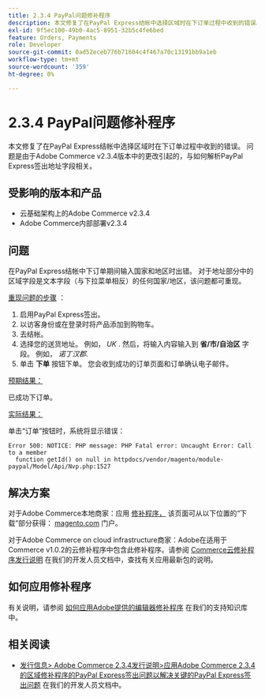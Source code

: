 ```yaml
---
title: 2.3.4 PayPal问题修补程序
description: 本文修复了在PayPal Express结帐中选择区域时在下订单过程中收到的错误。 问题是由于Adobe Commerce v2.3.4版本中的更改引起的，与如何解析PayPal Express签出地址字段相关。
exl-id: 9f5ec100-49b0-4ac5-8951-32b5c4fe6bed
feature: Orders, Payments
role: Developer
source-git-commit: 0ad52eceb776b71604c4f467a70c13191bb9a1eb
workflow-type: tm+mt
source-wordcount: '359'
ht-degree: 0%

---
```


# 2.3.4 PayPal问题修补程序

本文修复了在PayPal Express结帐中选择区域时在下订单过程中收到的错误。 问题是由于Adobe Commerce v2.3.4版本中的更改引起的，与如何解析PayPal Express签出地址字段相关。

## 受影响的版本和产品

* 云基础架构上的Adobe Commerce v2.3.4
* Adobe Commerce内部部署v2.3.4

## 问题

在PayPal Express结帐中下订单期间输入国家和地区时出错。 对于地址部分中的区域字段是文本字段（与下拉菜单相反）的任何国家/地区，该问题都可重现。

<u>重现问题的步骤</u> ：

1. 启用PayPal Express签出。
1. 以访客身份或在登录时将产品添加到购物车。
1. 去结帐。
1. 选择您的送货地址。 例如， *UK* . 然后，将输入内容输入到 **省/市/自治区** 字段。 例如， *诺丁汉郡*.
1. 单击 **下单** 按钮下单。 您会收到成功的订单页面和订单确认电子邮件。

<u>预期结果：</u>

已成功下订单。

<u>实际结果：</u>

单击“订单”按钮时，系统将显示错误：

```
Error 500: NOTICE: PHP message: PHP Fatal error: Uncaught Error: Call to a member
  function getId() on null in httpdocs/vendor/magento/module-paypal/Model/Api/Nvp.php:1527
```

## 解决方案

对于Adobe Commerce本地商家：应用 [修补程序，](https://magento.com/tech-resources/download#download2353) 该页面可从以下位置的“下载”部分获得： [magento.com](https://magento.com) 门户。

对于Adobe Commerce on cloud infrastructure商家：Adobe在适用于Commerce v1.0.2的云修补程序中包含此修补程序。请参阅 [Commerce云修补程序发行说明](https://devdocs.magento.com/cloud/release-notes/mcp-release-notes.html?itm_source=devdocs&amp;itm_medium=quick_search&amp;itm_campaign=federated_search&amp;itm_term=cloud%20patche) 在我们的开发人员文档中，查找有关应用最新包的说明。

## 如何应用修补程序

有关说明，请参阅 [如何应用Adobe提供的编辑器修补程序](/help/how-to/general/how-to-apply-a-composer-patch-provided-by-magento.md) 在我们的支持知识库中。

## 相关阅读

* [发行信息> Adobe Commerce 2.3.4发行说明>应用Adobe Commerce 2.3.4的区域修补程序的PayPal Express签出问题以解决关键的PayPal Express签出问题](https://devdocs.magento.com/guides/v2.3/release-notes/release-notes-2-3-4-commerce.html#apply-the-paypal-express-checkout-issue-with-region-patch-for-magento-234-to-address-a-critical-paypal-express-checkout-issue) 在我们的开发人员文档中。
